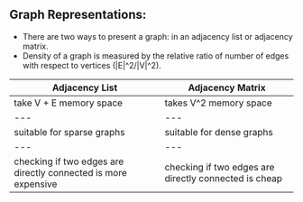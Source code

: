 ## Graph Representations:
 + There are two ways to present a graph: in an adjacency list or adjacency matrix.
 + Density of a graph is measured by the relative ratio of number of edges with respect
 to vertices (|E|^2/|V|^2).

Adjacency List | Adjacency Matrix
--- | ---
take V + E memory space | takes V^2 memory space
--- | ---
suitable for sparse graphs | suitable for dense graphs
--- | ---
checking if two edges are directly connected is more expensive | checking if two edges are directly connected is cheap
